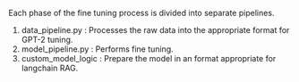 Each phase of the fine tuning process is divided into separate pipelines. 

1. data_pipeline.py : Processes the raw data into the appropriate format for GPT-2 tuning.
2. model_pipeline.py : Performs fine tuning.
3. custom_model_logic : Prepare the model in an format appropriate for langchain RAG.
